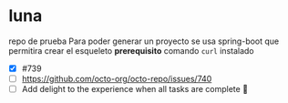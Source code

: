 # luna
repo de prueba
Para poder generar un proyecto se usa spring-boot que permitira crear el esqueleto
**prerequisito**
comando `curl` instalado

- [x] #739
- [ ] https://github.com/octo-org/octo-repo/issues/740
- [ ] Add delight to the experience when all tasks are complete :tada:
